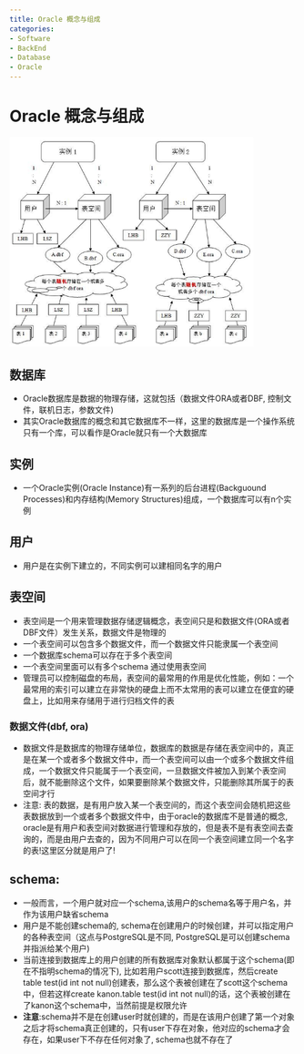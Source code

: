 ```yaml
---
title: Oracle 概念与组成
categories:
- Software
- BackEnd
- Database
- Oracle
---
```

# Oracle 概念与组成

<img src="https://raw.githubusercontent.com/LuShan123888/Files/main/Pictures/2020-12-10-1-3040817.jpeg" alt="img" style="zoom:67%;" />

## 数据库

-  Oracle数据库是数据的物理存储，这就包括（数据文件ORA或者DBF, 控制文件，联机日志，参数文件)
- 其实Oracle数据库的概念和其它数据库不一样，这里的数据库是一个操作系统只有一个库，可以看作是Oracle就只有一个大数据库

## 实例

- 一个Oracle实例(Oracle Instance)有一系列的后台进程(Backguound Processes)和内存结构(Memory Structures)组成，一个数据库可以有n个实例

## 用户

- 用户是在实例下建立的，不同实例可以建相同名字的用户

##  表空间

- 表空间是一个用来管理数据存储逻辑概念，表空间只是和数据文件(ORA或者DBF文件）发生关系，数据文件是物理的
- 一个表空间可以包含多个数据文件，而一个数据文件只能隶属一个表空间
- 一个数据库schema可以存在于多个表空间
- 一个表空间里面可以有多个schema 通过使用表空间
- 管理员可以控制磁盘的布局，表空间的最常用的作用是优化性能，例如：一个最常用的索引可以建立在非常快的硬盘上而不太常用的表可以建立在便宜的硬盘上，比如用来存储用于进行归档文件的表

### 数据文件(dbf, ora)

- 数据文件是数据库的物理存储单位，数据库的数据是存储在表空间中的，真正是在某一个或者多个数据文件中，而一个表空间可以由一个或多个数据文件组成，一个数据文件只能属于一个表空间，一旦数据文件被加入到某个表空间后，就不能删除这个文件，如果要删除某个数据文件，只能删除其所属于的表空间才行
- 注意: 表的数据，是有用户放入某一个表空间的，而这个表空间会随机把这些表数据放到一个或者多个数据文件中，由于oracle的数据库不是普通的概念, oracle是有用户和表空间对数据进行管理和存放的，但是表不是有表空间去查询的，而是由用户去查的，因为不同用户可以在同一个表空间建立同一个名字的表!这里区分就是用户了!

## schema:

- 一般而言，一个用户就对应一个schema,该用户的schema名等于用户名，并作为该用户缺省schema
- 用户是不能创建schema的, schema在创建用户的时候创建，并可以指定用户的各种表空间（这点与PostgreSQL是不同, PostgreSQL是可以创建schema并指派给某个用户)
- 当前连接到数据库上的用户创建的所有数据库对象默认都属于这个schema(即在不指明schema的情况下), 比如若用户scott连接到数据库，然后create table test(id int not null)创建表，那么这个表被创建在了scott这个schema中，但若这样create kanon.table test(id int not null)的话，这个表被创建在了kanon这个schema中，当然前提是权限允许
- **注意**:schema并不是在创建user时就创建的，而是在该用户创建了第一个对象之后才将schema真正创建的，只有user下存在对象，他对应的schema才会存在，如果user下不存在任何对象了, schema也就不存在了